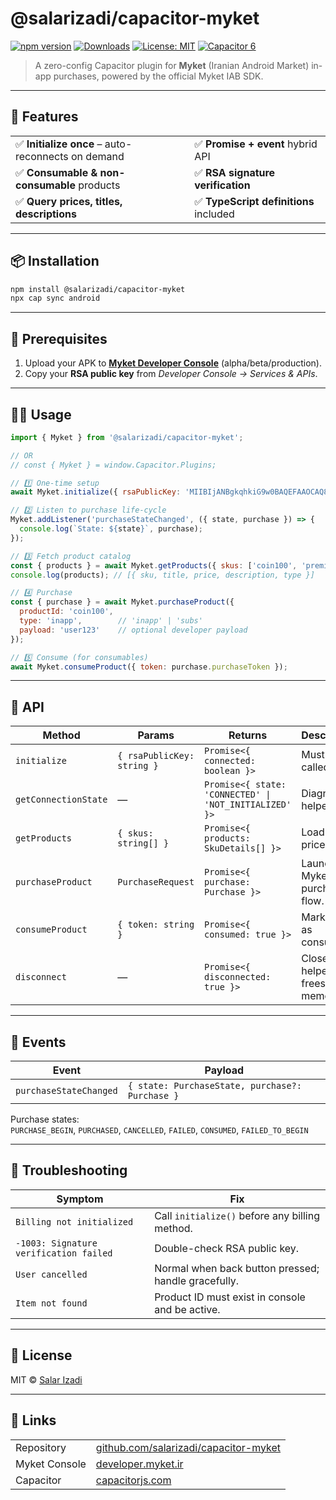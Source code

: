 # @salarizadi/capacitor-myket

[![npm version](https://img.shields.io/npm/v/@salarizadi/capacitor-myket?color=brightgreen&label=npm)](https://www.npmjs.com/package/@salarizadi/capacitor-myket)
[![Downloads](https://img.shields.io/npm/dt/@salarizadi/capacitor-myket)](https://www.npmjs.com/package/@salarizadi/capacitor-myket)
[![License: MIT](https://img.shields.io/badge/License-MIT-yellow.svg)](https://opensource.org/licenses/MIT)
[![Capacitor 6](https://img.shields.io/badge/Capacitor-6+-blue?logo=capacitor)](https://capacitorjs.com)

> A zero-config Capacitor plugin for **Myket** (Iranian Android Market) in-app purchases, powered by the official Myket IAB SDK.

---

## 🚀 Features

| | |
|-|-|
| ✅ **Initialize once** – auto-reconnects on demand | ✅ **Promise + event** hybrid API |
| ✅ **Consumable & non-consumable** products | ✅ **RSA signature verification** |
| ✅ **Query prices, titles, descriptions** | ✅ **TypeScript definitions** included |

---

## 📦 Installation

```bash
npm install @salarizadi/capacitor-myket
npx cap sync android
```

---

## 🔐 Prerequisites

1. Upload your APK to [**Myket Developer Console**](https://developer.myket.ir/) (alpha/beta/production).
2. Copy your **RSA public key** from *Developer Console → Services & APIs*.

---

## 🧑‍💻 Usage

```javascript
import { Myket } from '@salarizadi/capacitor-myket';

// OR
// const { Myket } = window.Capacitor.Plugins;

// 1️⃣ One-time setup
await Myket.initialize({ rsaPublicKey: 'MIIBIjANBgkqhkiG9w0BAQEFAAOCAQ8A...' });

// 2️⃣ Listen to purchase life-cycle
Myket.addListener('purchaseStateChanged', ({ state, purchase }) => {
  console.log(`State: ${state}`, purchase);
});

// 3️⃣ Fetch product catalog
const { products } = await Myket.getProducts({ skus: ['coin100', 'premium'] });
console.log(products); // [{ sku, title, price, description, type }]

// 4️⃣ Purchase
const { purchase } = await Myket.purchaseProduct({
  productId: 'coin100',
  type: 'inapp',        // 'inapp' | 'subs'
  payload: 'user123'    // optional developer payload
});

// 5️⃣ Consume (for consumables)
await Myket.consumeProduct({ token: purchase.purchaseToken });
```

---

## 📖 API

| Method | Params | Returns | Description |
|--------|--------|---------|-------------|
| `initialize` | `{ rsaPublicKey: string }` | `Promise<{ connected: boolean }>` | Must be called first. |
| `getConnectionState` | — | `Promise<{ state: 'CONNECTED' \| 'NOT_INITIALIZED' }>` | Diagnostic helper. |
| `getProducts` | `{ skus: string[] }` | `Promise<{ products: SkuDetails[] }>` | Load titles, prices, etc. |
| `purchaseProduct` | `PurchaseRequest` | `Promise<{ purchase: Purchase }>` | Launches Myket purchase flow. |
| `consumeProduct` | `{ token: string }` | `Promise<{ consumed: true }>` | Marks item as consumed. |
| `disconnect` | — | `Promise<{ disconnected: true }>` | Closes helper & frees memory. |

---

## 📡 Events

| Event | Payload |
|-------|---------|
| `purchaseStateChanged` | `{ state: PurchaseState, purchase?: Purchase }` |

Purchase states:  
`PURCHASE_BEGIN`, `PURCHASED`, `CANCELLED`, `FAILED`, `CONSUMED`, `FAILED_TO_BEGIN`

---

## 🧰 Troubleshooting

| Symptom | Fix |
|---------|-----|
| `Billing not initialized` | Call `initialize()` before any billing method. |
| `-1003: Signature verification failed` | Double-check RSA public key. |
| `User cancelled` | Normal when back button pressed; handle gracefully. |
| `Item not found` | Product ID must exist in console and be active. |

---

## 📄 License

MIT © [Salar Izadi](https://github.com/salarizadi)

---

## 🔗 Links

| | |
|-|-|
| Repository | [github.com/salarizadi/capacitor-myket](https://github.com/salarizadi/capacitor-myket) |
| Myket Console | [developer.myket.ir](https://developer.myket.ir) |
| Capacitor | [capacitorjs.com](https://capacitorjs.com) |
